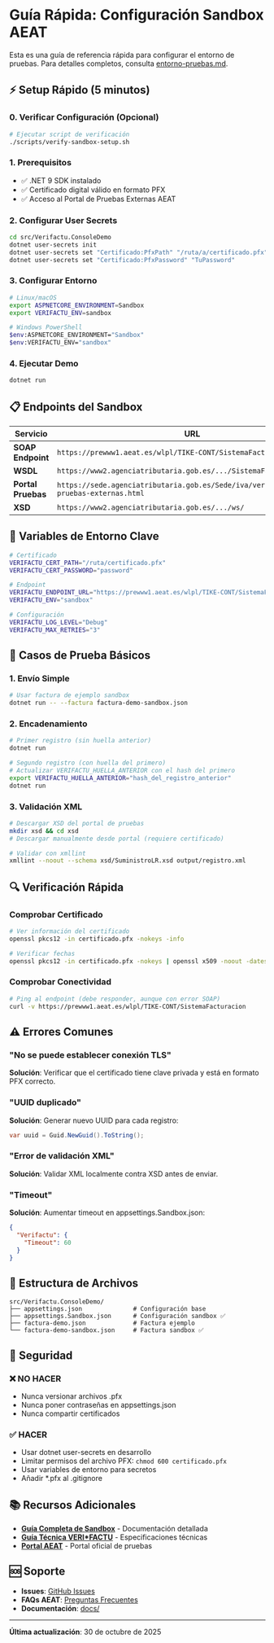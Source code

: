 # Guía Rápida: Configuración Sandbox AEAT

Esta es una guía de referencia rápida para configurar el entorno de pruebas. Para detalles completos, consulta [entorno-pruebas.md](entorno-pruebas.md).

## ⚡ Setup Rápido (5 minutos)

### 0. Verificar Configuración (Opcional)

```bash
# Ejecutar script de verificación
./scripts/verify-sandbox-setup.sh
```

### 1. Prerequisitos
- ✅ .NET 9 SDK instalado
- ✅ Certificado digital válido en formato PFX
- ✅ Acceso al Portal de Pruebas Externas AEAT

### 2. Configurar User Secrets

```bash
cd src/Verifactu.ConsoleDemo
dotnet user-secrets init
dotnet user-secrets set "Certificado:PfxPath" "/ruta/a/certificado.pfx"
dotnet user-secrets set "Certificado:PfxPassword" "TuPassword"
```

### 3. Configurar Entorno

```bash
# Linux/macOS
export ASPNETCORE_ENVIRONMENT=Sandbox
export VERIFACTU_ENV=sandbox

# Windows PowerShell
$env:ASPNETCORE_ENVIRONMENT="Sandbox"
$env:VERIFACTU_ENV="sandbox"
```

### 4. Ejecutar Demo

```bash
dotnet run
```

## 📋 Endpoints del Sandbox

| Servicio | URL |
|----------|-----|
| **SOAP Endpoint** | `https://prewww1.aeat.es/wlpl/TIKE-CONT/SistemaFacturacion` |
| **WSDL** | `https://www2.agenciatributaria.gob.es/.../SistemaFacturacion.wsdl` |
| **Portal Pruebas** | `https://sede.agenciatributaria.gob.es/Sede/iva/verifactu/portal-pruebas-externas.html` |
| **XSD** | `https://www2.agenciatributaria.gob.es/.../ws/` |

## 🔑 Variables de Entorno Clave

```bash
# Certificado
VERIFACTU_CERT_PATH="/ruta/certificado.pfx"
VERIFACTU_CERT_PASSWORD="password"

# Endpoint
VERIFACTU_ENDPOINT_URL="https://prewww1.aeat.es/wlpl/TIKE-CONT/SistemaFacturacion"
VERIFACTU_ENV="sandbox"

# Configuración
VERIFACTU_LOG_LEVEL="Debug"
VERIFACTU_MAX_RETRIES="3"
```

## 🧪 Casos de Prueba Básicos

### 1. Envío Simple
```bash
# Usar factura de ejemplo sandbox
dotnet run -- --factura factura-demo-sandbox.json
```

### 2. Encadenamiento
```bash
# Primer registro (sin huella anterior)
dotnet run

# Segundo registro (con huella del primero)
# Actualizar VERIFACTU_HUELLA_ANTERIOR con el hash del primero
export VERIFACTU_HUELLA_ANTERIOR="hash_del_registro_anterior"
dotnet run
```

### 3. Validación XML
```bash
# Descargar XSD del portal de pruebas
mkdir xsd && cd xsd
# Descargar manualmente desde portal (requiere certificado)

# Validar con xmllint
xmllint --noout --schema xsd/SuministroLR.xsd output/registro.xml
```

## 🔍 Verificación Rápida

### Comprobar Certificado
```bash
# Ver información del certificado
openssl pkcs12 -in certificado.pfx -nokeys -info

# Verificar fechas
openssl pkcs12 -in certificado.pfx -nokeys | openssl x509 -noout -dates
```

### Comprobar Conectividad
```bash
# Ping al endpoint (debe responder, aunque con error SOAP)
curl -v https://prewww1.aeat.es/wlpl/TIKE-CONT/SistemaFacturacion
```

## ⚠️ Errores Comunes

### "No se puede establecer conexión TLS"
**Solución**: Verificar que el certificado tiene clave privada y está en formato PFX correcto.

### "UUID duplicado"
**Solución**: Generar nuevo UUID para cada registro:
```csharp
var uuid = Guid.NewGuid().ToString();
```

### "Error de validación XML"
**Solución**: Validar XML localmente contra XSD antes de enviar.

### "Timeout"
**Solución**: Aumentar timeout en appsettings.Sandbox.json:
```json
{
  "Verifactu": {
    "Timeout": 60
  }
}
```

## 📁 Estructura de Archivos

```
src/Verifactu.ConsoleDemo/
├── appsettings.json              # Configuración base
├── appsettings.Sandbox.json      # Configuración sandbox ✅
├── factura-demo.json             # Factura ejemplo
└── factura-demo-sandbox.json     # Factura sandbox ✅
```

## 🔐 Seguridad

### ❌ NO HACER
- Nunca versionar archivos .pfx
- Nunca poner contraseñas en appsettings.json
- Nunca compartir certificados

### ✅ HACER
- Usar dotnet user-secrets en desarrollo
- Limitar permisos del archivo PFX: `chmod 600 certificado.pfx`
- Usar variables de entorno para secretos
- Añadir *.pfx al .gitignore

## 📚 Recursos Adicionales

- **[Guía Completa de Sandbox](entorno-pruebas.md)** - Documentación detallada
- **[Guía Técnica VERI*FACTU](Verifactu-Guia-Tecnica.md)** - Especificaciones técnicas
- **[Portal AEAT](https://sede.agenciatributaria.gob.es/Sede/iva/verifactu/portal-pruebas-externas.html)** - Portal oficial de pruebas

## 🆘 Soporte

- **Issues**: [GitHub Issues](https://github.com/JoseRGWeb/Veri-factuSender/issues)
- **FAQs AEAT**: [Preguntas Frecuentes](https://sede.agenciatributaria.gob.es/Sede/iva/verifactu/preguntas-frecuentes.html)
- **Documentación**: [docs/](../docs/)

---

**Última actualización**: 30 de octubre de 2025
